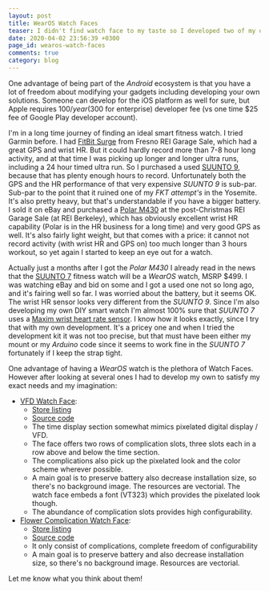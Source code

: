 ```yaml
---
layout: post
title: WearOS Watch Faces
teaser: I didn't find watch face to my taste so I developed two of my own
date: 2020-04-02 23:56:39 +0300
page_id: wearos-watch-faces
comments: true
category: blog
---
```

One advantage of being part of the _Android_ ecosystem is that you have a lot of freedom about modifying your gadgets including developing your own solutions. Someone can develop for the iOS platform as well for sure, but Apple requires $100/year ($300 for enterprise) developer fee (vs one time $25 fee of Google Play developer account).

I'm in a long time journey of finding an ideal smart fitness watch. I tried Garmin before. I had [FitBit Surge](https://www.fitbit.com/pl/shop/surge) from Fresno REI Garage Sale, which had a great GPS and wrist HR. But it could hardly record more than 7-8 hour long activity, and at that time I was picking up longer and longer ultra runs, including a 24 hour timed ultra run. So I purchased a used [SUUNTO 9](https://www.suunto.com/en-us/suunto-collections/suunto-9/), because that has plenty enough hours to record. Unfortunately both the GPS and the HR performance of that very expensive _SUUNTO 9_ is sub-par. Sub-par to the point that it ruined one of my _FKT attempt's_ in the Yosemite. It's also pretty heavy, but that's understandable if you have a bigger battery. I sold it on eBay and purchased a [Polar M430](https://www.polar.com/us-en/products/sport/M430-gps-running-watch) at the post-Christmas REI Garage Sale (at REI Berkeley), which has obviously excellent wrist HR capability (Polar is in the HR business for a long time) and very good GPS as well. It's also fairly light weight, but that comes with a price: it cannot not record activity (with wrist HR and GPS on) too much longer than 3 hours workout, so yet again I started to keep an eye out for a watch.

Actually just a months after I got the _Polar M430_ I already read in the news that the [SUUNTO 7](https://www.suunto.com/en-us/suunto-collections/suunto-7/) fitness watch will be a _WearOS_ watch, MSRP $499. I was watching eBay and bid on some and I got a used one not so long ago, and it's fairing well so far. I was worried about the battery, but it seems OK. The wrist HR sensor looks very different from the _SUUNTO 9_. Since I'm also developing my own DIY smart watch I'm almost 100% sure that _SUUNTO 7_ uses a [Maxim wrist heart rate sensor](https://www.maximintegrated.com/en/design/reference-design-center/system-board/7141.html). I know how it looks exactly, since I try that with my own development. It's a pricey one and when I tried the development kit it was not too precise, but that must have been either my mount or my _Arduino_ code since it seems to work fine in the _SUUNTO 7_ fortunately if I keep the strap tight. 

One advantage of having a _WearOS_ watch is the plethora of Watch Faces. However after looking at several ones I had to develop my own to satisfy my exact needs and my imagination:

* [VFD Watch Face](https://play.google.com/store/apps/details?id=dev.csaba.vfdwatchface):
  - [Store listing](https://play.google.com/store/apps/details?id=dev.csaba.vfdwatchface)
  - [Source code](https://github.com/CsabaConsulting/VFDWatchFace)
  - The time display section somewhat mimics pixelated digital display / VFD.
  - The face offers two rows of complication slots, three slots each in a row above and below the time section.
  - The complications also pick up the pixelated look and the color scheme wherever possible.
  - A main goal is to preserve battery also decrease installation size, so there's no background image. The resources are vectorial. The watch face embeds a font (VT323) which provides the pixelated look though.
  - The abundance of complication slots provides high configurability.
* [Flower Complication Watch Face](https://play.google.com/store/apps/details?id=dev.csaba.complicationflowerwatchface):
  - [Store listing](https://play.google.com/store/apps/details?id=dev.csaba.complicationflowerwatchface)
  - [Source code](https://github.com/CsabaConsulting/FlowerComplicationWatchFace)
  - It only consist of complications, complete freedom of configurability
  - A main goal is to preserve battery and also decrease installation size, so there's no background image. Resources are vectorial.

Let me know what you think about them!
